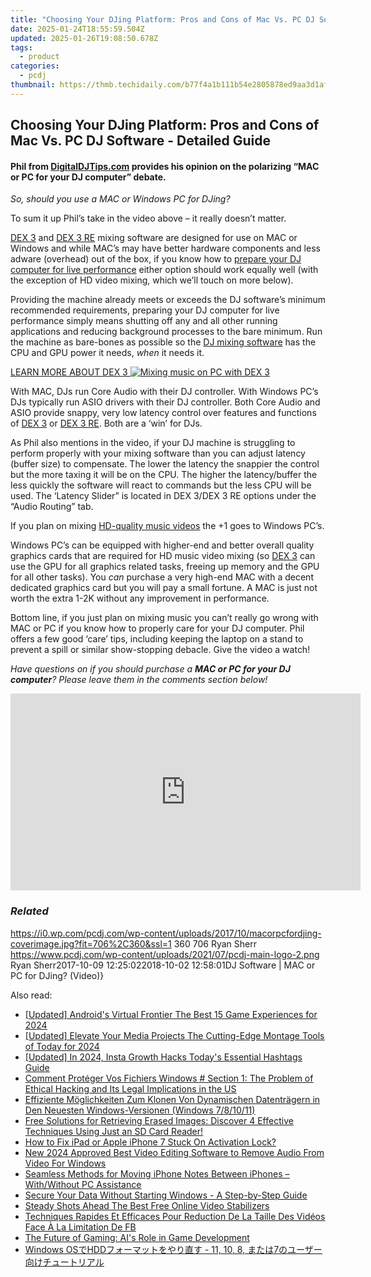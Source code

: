 ```yaml
---
title: "Choosing Your DJing Platform: Pros and Cons of Mac Vs. PC DJ Software - Detailed Guide"
date: 2025-01-24T18:55:59.504Z
updated: 2025-01-26T19:08:50.678Z
tags:
  - product
categories:
  - pcdj
thumbnail: https://thmb.techidaily.com/b77f4a1b111b54e2805878ed9aa3d1afc9409a9f5cc36ff257194dcf6821d1ac.jpg
---
```


## Choosing Your DJing Platform: Pros and Cons of Mac Vs. PC DJ Software - Detailed Guide

#### Phil from [DigitalDJTips.com](http://www.digitaldjtips.com) provides his opinion on the polarizing “MAC or PC for your DJ computer” debate.

_So, should you use a MAC or Windows PC for DJing?_

To sum it up Phil’s take in the video above – it really doesn’t matter.

[DEX 3](https://tools.techidaily.com/pcdj/products/) and [DEX 3 RE](https://tools.techidaily.com/pcdj/products/) mixing software are designed for use on MAC or Windows and while MAC’s may have better hardware components and less adware (overhead) out of the box, if you know how to [prepare your DJ computer for live performance](https://tools.techidaily.com/pcdj/products/) either option should work equally well (with the exception of HD video mixing, which we’ll touch on more below).

Providing the machine already meets or exceeds the DJ software’s minimum recommended requirements, preparing your DJ computer for live performance simply means shutting off any and all other running applications and reducing background processes to the bare minimum. Run the machine as bare-bones as possible so the [DJ mixing software](https://tools.techidaily.com/pcdj/products/) has the CPU and GPU power it needs, _when_ it needs it.

[LEARN MORE ABOUT DEX 3 ![Mixing music on PC with DEX 3](https://i2.wp.com/pcdj.com/wp-content/uploads/2017/10/pcrunningdex3.jpg?fit=300%2C177&ssl=1 "Mixing music on PC with DEX 3")](https://tools.techidaily.com/pcdj/products/)

With MAC, DJs run Core Audio with their DJ controller. With Windows PC’s DJs typically run ASIO drivers with their DJ controller. Both Core Audio and ASIO provide snappy, very low latency control over features and functions of [DEX 3](https://tools.techidaily.com/pcdj/products/) or [DEX 3 RE](https://tools.techidaily.com/pcdj/products/). Both are a ‘win’ for DJs.

As Phil also mentions in the video, if your DJ machine is struggling to perform properly with your mixing software than you can adjust latency (buffer size) to compensate. The lower the latency the snappier the control but the more taxing it will be on the CPU. The higher the latency/buffer the less quickly the software will react to commands but the less CPU will be used. The ‘Latency Slider” is located in DEX 3/DEX 3 RE options under the “Audio Routing” tab.

If you plan on mixing [HD-quality music videos](https://tools.techidaily.com/pcdj/products/) the +1 goes to Windows PC’s.

Windows PC’s can be equipped with higher-end and better overall quality graphics cards that are required for HD music video mixing (so [DEX 3](https://tools.techidaily.com/pcdj/products/) can use the GPU for all graphics related tasks, freeing up memory and the GPU for all other tasks). You _can_ purchase a very high-end MAC with a decent dedicated graphics card but you will pay a small fortune. A MAC is just not worth the extra 1-2K without any improvement in performance.

Bottom line, if you just plan on mixing music you can’t really go wrong with MAC or PC if you know how to properly care for your DJ computer. Phil offers a few good ‘care’ tips, including keeping the laptop on a stand to prevent a spill or similar show-stopping debacle. Give the video a watch!

_Have questions on if you should purchase a **MAC or PC for your DJ computer**? Please leave them in the comments section below!_

<!-- affiliate ads begin -->
<iframe width="560" height="315" src="https://www.youtube.com/embed/BmegThMdrJE?si=rILo1FJb9DgnPljV" title="YouTube video player" frameborder="0" allow="accelerometer; autoplay; clipboard-write; encrypted-media; gyroscope; picture-in-picture; web-share" referrerpolicy="strict-origin-when-cross-origin" allowfullscreen></iframe>
<!-- affiliate ads end -->

### _Related_

https://i0.wp.com/pcdj.com/wp-content/uploads/2017/10/macorpcfordjing-coverimage.jpg?fit=706%2C360&ssl=1 360 706 Ryan Sherr https://www.pcdj.com/wp-content/uploads/2021/07/pcdj-main-logo-2.png Ryan Sherr2017-10-09 12:25:022018-10-02 12:58:01DJ Software | MAC or PC for DJing? (Video)}

<ins class="adsbygoogle"
     style="display:block"
     data-ad-format="autorelaxed"
     data-ad-client="ca-pub-7571918770474297"
     data-ad-slot="1223367746"></ins>

<ins class="adsbygoogle"
     style="display:block"
     data-ad-client="ca-pub-7571918770474297"
     data-ad-slot="8358498916"
     data-ad-format="auto"
     data-full-width-responsive="true"></ins>

<span class="atpl-alsoreadstyle">Also read:</span>
<div><ul>
<li><a href="https://screen-video-capture.techidaily.com/updated-androids-virtual-frontier-the-best-15-game-experiences-for-2024/"><u>[Updated] Android's Virtual Frontier The Best 15 Game Experiences for 2024</u></a></li>
<li><a href="https://fox-direct.techidaily.com/updated-elevate-your-media-projects-the-cutting-edge-montage-tools-of-today-for-2024/"><u>[Updated] Elevate Your Media Projects The Cutting-Edge Montage Tools of Today for 2024</u></a></li>
<li><a href="https://instagram-video-recordings.techidaily.com/updated-in-2024-insta-growth-hacks-todays-essential-hashtags-guide/"><u>[Updated] In 2024, Insta Growth Hacks Today's Essential Hashtags Guide</u></a></li>
<li><a href="https://win-exclusive.techidaily.com/comment-proteger-vos-fichiers-windows-section-1-the-problem-of-ethical-hacking-and-its-legal-implications-in-the-us/"><u>Comment Protéger Vos Fichiers Windows # Section 1: The Problem of Ethical Hacking and Its Legal Implications in the US</u></a></li>
<li><a href="https://win-exclusive.techidaily.com/effiziente-moglichkeiten-zum-klonen-von-dynamischen-datentragern-in-den-neuesten-windows-versionen-windows-781011/"><u>Effiziente Möglichkeiten Zum Klonen Von Dynamischen Datenträgern in Den Neuesten Windows-Versionen (Windows 7/8/10/11)</u></a></li>
<li><a href="https://win-exclusive.techidaily.com/free-solutions-for-retrieving-erased-images-discover-4-effective-techniques-using-just-an-sd-card-reader/"><u>Free Solutions for Retrieving Erased Images: Discover 4 Effective Techniques Using Just an SD Card Reader!</u></a></li>
<li><a href="https://activate-lock.techidaily.com/how-to-fix-ipad-or-apple-iphone-7-stuck-on-activation-lock-by-drfone-ios/"><u>How to Fix iPad or Apple iPhone 7 Stuck On Activation Lock?</u></a></li>
<li><a href="https://sound-tweaking.techidaily.com/new-2024-approved-best-video-editing-software-to-remove-audio-from-video-for-windows/"><u>New 2024 Approved Best Video Editing Software to Remove Audio From Video For Windows</u></a></li>
<li><a href="https://win-exclusive.techidaily.com/seamless-methods-for-moving-iphone-notes-between-iphones-withwithout-pc-assistance/"><u>Seamless Methods for Moving iPhone Notes Between iPhones – With/Without PC Assistance</u></a></li>
<li><a href="https://win-exclusive.techidaily.com/secure-your-data-without-starting-windows-a-step-by-step-guide/"><u>Secure Your Data Without Starting Windows - A Step-by-Step Guide</u></a></li>
<li><a href="https://ai-driven-video-production.techidaily.com/steady-shots-ahead-the-best-free-online-video-stabilizers/"><u>Steady Shots Ahead The Best Free Online Video Stabilizers</u></a></li>
<li><a href="https://eaxpv-info.techidaily.com/techniques-rapides-et-efficaces-pour-reduction-de-la-taille-des-videos-face-a-la-limitation-de-fb/"><u>Techniques Rapides Et Efficaces Pour Reduction De La Taille Des Vidéos Face À La Limitation De FB</u></a></li>
<li><a href="https://tech-revival.techidaily.com/the-future-of-gaming-ais-role-in-game-development/"><u>The Future of Gaming: AI's Role in Game Development</u></a></li>
<li><a href="https://win-exclusive.techidaily.com/windows-oshdd-11-10-8-7/"><u>Windows OSでHDDフォーマットをやり直す - 11, 10, 8, または7のユーザー向けチュートリアル</u></a></li>
</ul></div>

